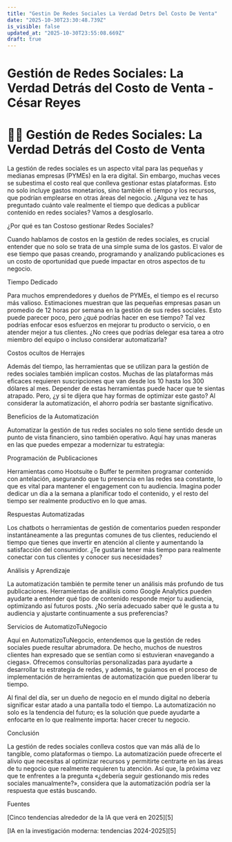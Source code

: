 ```yaml
---
title: "Gestin De Redes Sociales La Verdad Detrs Del Costo De Venta"
date: "2025-10-30T23:30:48.739Z"
is_visible: false
updated_at: "2025-10-30T23:55:08.669Z"
draft: true
---
```


# Gestión de Redes Sociales: La Verdad Detrás del Costo de Venta - César Reyes
# 👨‍🏫 Gestión de Redes Sociales: La Verdad Detrás del Costo de Venta
La gestión de redes sociales es un aspecto vital para las pequeñas y medianas empresas (PYMEs) en la era digital. Sin embargo, muchas veces se subestima el costo real que conlleva gestionar estas plataformas. Esto no solo incluye gastos monetarios, sino también el tiempo y los recursos, que podrían emplearse en otras áreas del negocio. ¿Alguna vez te has preguntado cuánto vale realmente el tiempo que dedicas a publicar contenido en redes sociales? Vamos a desglosarlo.
¿Por qué es tan Costoso gestionar Redes Sociales?
Cuando hablamos de costos en la gestión de redes sociales, es crucial entender que no solo se trata de una simple suma de los gastos. El valor de ese tiempo que pasas creando, programando y analizando publicaciones es un costo de oportunidad que puede impactar en otros aspectos de tu negocio.
Tiempo Dedicado
Para muchos emprendedores y dueños de PYMEs, el tiempo es el recurso más valioso. Estimaciones muestran que las pequeñas empresas pasan un promedio de 12 horas por semana en la gestión de sus redes sociales. Esto puede parecer poco, pero ¿qué podrías hacer en ese tiempo? Tal vez podrías enfocar esos esfuerzos en mejorar tu producto o servicio, o en atender mejor a tus clientes. ¿No crees que podrías delegar esa tarea a otro miembro del equipo o incluso considerar automatizarla?
Costos ocultos de Herrajes
Además del tiempo, las herramientas que se utilizan para la gestión de redes sociales también implican costos. Muchas de las plataformas más eficaces requieren suscripciones que van desde los 10 hasta los 300 dólares al mes. Depender de estas herramientas puede hacer que te sientas atrapado. Pero, ¿y si te dijera que hay formas de optimizar este gasto? Al considerar la automatización, el ahorro podría ser bastante significativo.
Beneficios de la Automatización
Automatizar la gestión de tus redes sociales no solo tiene sentido desde un punto de vista financiero, sino también operativo. Aquí hay unas maneras en las que puedes empezar a modernizar tu estrategia:
Programación de Publicaciones
Herramientas como Hootsuite o Buffer te permiten programar contenido con antelación, asegurando que tu presencia en las redes sea constante, lo que es vital para mantener el engagement con tu audiencia. Imagina poder dedicar un día a la semana a planificar todo el contenido, y el resto del tiempo ser realmente productivo en lo que amas.
Respuestas Automatizadas
Los chatbots o herramientas de gestión de comentarios pueden responder instantáneamente a las preguntas comunes de tus clientes, reduciendo el tiempo que tienes que invertir en atención al cliente y aumentando la satisfacción del consumidor. ¿Te gustaría tener más tiempo para realmente conectar con tus clientes y conocer sus necesidades?
Análisis y Aprendizaje
La automatización también te permite tener un análisis más profundo de tus publicaciones. Herramientas de análisis como Google Analytics pueden ayudarte a entender qué tipo de contenido responde mejor tu audiencia, optimizando así futuros posts. ¿No sería adecuado saber qué le gusta a tu audiencia y ajustarte continuamente a sus preferencias?
Servicios de AutomatizoTuNegocio
Aquí en AutomatizoTuNegocio, entendemos que la gestión de redes sociales puede resultar abrumadora. De hecho, muchos de nuestros clientes han expresado que se sentían como si estuvieran «navegando a ciegas». Ofrecemos consultorías personalizadas para ayudarte a desarrollar tu estrategia de redes, y además, te guiamos en el proceso de implementación de herramientas de automatización que pueden liberar tu tiempo.
Al final del día, ser un dueño de negocio en el mundo digital no debería significar estar atado a una pantalla todo el tiempo. La automatización no solo es la tendencia del futuro; es la solución que puede ayudarte a enfocarte en lo que realmente importa: hacer crecer tu negocio.
Conclusión
La gestión de redes sociales conlleva costos que van más allá de lo tangible, como plataformas o tiempo. La automatización puede ofrecerte el alivio que necesitas al optimizar recursos y permitirte centrarte en las áreas de tu negocio que realmente requieren tu atención. Así que, la próxima vez que te enfrentes a la pregunta «¿debería seguir gestionando mis redes sociales manualmente?», considera que la automatización podría ser la respuesta que estás buscando.
Fuentes
[Cinco tendencias alrededor de la IA que verá en 2025][5]
[IA en la investigación moderna: tendencias 2024-2025][5]